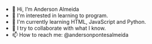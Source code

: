 - 👋 Hi, I’m Anderson Almeida
- 👀 I'm interested in learning to program.
- 🌱 I'm currently learning HTML, JavaScript and Python.
- 💞️ I try to collaborate with what I know.
- 📫 How to reach me: @andersonpontesalmeida
